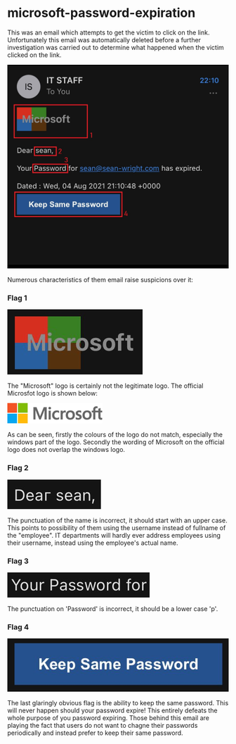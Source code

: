 # microsoft-password-expiration

This was an email which attempts to get the victim to click on the link. Unfortunately this email was automatically deleted before a further investigation was carried out to determine what happened when the victim clicked on the link.

![Screenshot of phishing email](https://github.com/SeanWrightSec/phishing-examples/blob/main/microsoft-password-expiration/E7-e1fcXoAckVQP.jpg)

Numerous characteristics of them email raise suspicions over it:

### Flag 1

![Flag 1](https://github.com/SeanWrightSec/phishing-examples/blob/main/microsoft-password-expiration/flag-1.png)

The "Microsoft" logo is certainly not the legitimate logo. The official Microsfot logo is shown below:

![Official Microsoft logo](https://github.com/SeanWrightSec/phishing-examples/blob/main/microsoft-password-expiration/RE1Mu3b.png)

As can be seen, firstly the colours of the logo do not match, especially the windows part of the logo. Secondly the wording of Microsoft on the official logo does not overlap the windows logo.

### Flag 2

![Flag 2](https://github.com/SeanWrightSec/phishing-examples/blob/main/microsoft-password-expiration/flag-2.png)

The punctuation of the name is incorrect, it should start with an upper case. This points to possibility of them using the username instead of fullname of the "employee". IT departments will hardly ever address employees using their username, instead using the employee's actual name.

### Flag 3 

![Flag 3](https://github.com/SeanWrightSec/phishing-examples/blob/main/microsoft-password-expiration/flag-3.png)

The punctuation on 'Password' is incorrect, it should be a lower case 'p'.

### Flag 4 

![Flag 4](https://github.com/SeanWrightSec/phishing-examples/blob/main/microsoft-password-expiration/flag-4.png)

The last glaringly obvious flag is the ability to keep the same password. This will never happen should your password expire! This entirely defeats the whole purpose of you password expiring. Those behind this email are playing the fact that users do not want to chagne their passwords periodically and instead prefer to keep their same password.

